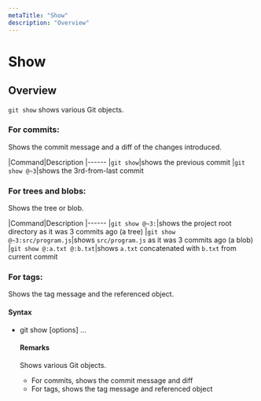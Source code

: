 ```yaml
---
metaTitle: "Show"
description: "Overview"
---
```


# Show



## Overview


`git show` shows various Git objects.

### For commits:

Shows the commit message and a diff of the changes introduced.

|Command|Description
|------
|`git show`|shows the previous commit
|`git show @~3`|shows the 3rd-from-last commit

### For trees and blobs:

Shows the tree or blob.

|Command|Description
|------
|`git show @~3:`|shows the project root directory as it was 3 commits ago (a tree)
|`git show @~3:src/program.js`|shows `src/program.js` as it was 3 commits ago (a blob)
|`git show @:a.txt @:b.txt`|shows `a.txt` concatenated with `b.txt` from current commit

### For tags:

Shows the tag message and the referenced object.



#### Syntax


- git show [options] <object>...



#### Remarks


Shows various Git objects.

- For commits, shows the commit message and diff
- For tags, shows the tag message and referenced object

